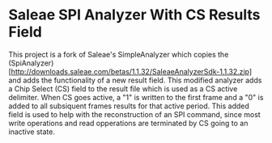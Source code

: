 # Saleae SPI Analyzer With CS Results Field

This project is a fork of Saleae's SimpleAnalyzer which copies the (SpiAnalyzer)[http://downloads.saleae.com/betas/1.1.32/SaleaeAnalyzerSdk-1.1.32.zip] 
and adds the functionality of a new result field. This modified analyzer adds 
a Chip Select (CS) field to the result file which is used as a CS active delimiter. 
When CS goes active, a "1" is written to the first frame and a "0" is added to all 
subsiquent frames results for that active period. This added field is used to help 
with the reconstruction of an SPI command, since most write operations and read 
opperations are terminated by CS going to an inactive state.
